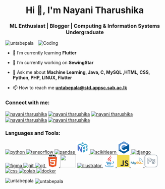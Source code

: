 

<h1 align="center">Hi 👋, I'm Nayani Tharushika</h1>
<h3 align="center">ML Enthusiast | Blogger | Computing & Information Systems Undergraduate</h3>
<img align="right" alt="Coding" width="400" src="https://mir-s3-cdn-cf.behance.net/project_modules/disp/601014116770475.6068beff4640a.gif">
<p align="left"> <img src="https://komarev.com/ghpvc/?username=untabepala&label=Profile%20views&color=0e75b6&style=flat" alt="untabepala" /> </p>

- 🧠 I’m currently learning **Flutter**

- 🌱 I’m currently working on **SewingStar**
  
- 💬 Ask me about **Machine Learning, Java, C, MySQL ,HTML, CSS, Python, PHP, LINUX, Flutter**

- 📫 How to reach me **untabepala@std.appsc.sab.ac.lk**

<h3 align="left">Connect with me:</h3>
<p align="left">
<a href="https://linkedin.com/in/nayani tharushika" target="blank"><img align="center" src="https://raw.githubusercontent.com/rahuldkjain/github-profile-readme-generator/master/src/images/icons/Social/linked-in-alt.svg" alt="nayani tharushika" height="30" width="40" /></a>
<a href="https://kaggle.com/nayani tharushika" target="blank"><img align="center" src="https://raw.githubusercontent.com/rahuldkjain/github-profile-readme-generator/master/src/images/icons/Social/kaggle.svg" alt="nayani tharushika" height="30" width="40" /></a>
<a href="https://fb.com/nayani tharushika" target="blank"><img align="center" src="https://raw.githubusercontent.com/rahuldkjain/github-profile-readme-generator/master/src/images/icons/Social/facebook.svg" alt="nayani tharushika" height="30" width="40" /></a>
<a href="https://instagram.com/nayani tharushika" target="blank"><img align="center" src="https://raw.githubusercontent.com/rahuldkjain/github-profile-readme-generator/master/src/images/icons/Social/instagram.svg" alt="nayani tharushika" height="30" width="40" /></a>
<a href="https://www.hackerrank.com/nayani tharushika" target="blank"><img align="center" src="https://raw.githubusercontent.com/rahuldkjain/github-profile-readme-generator/master/src/images/icons/Social/hackerrank.svg" alt="nayani tharushika" height="30" width="40" /></a>
</p>

<h3 align="left">Languages and Tools:</h3>
<p align="left">  <a href="https://www.python.org/" target="_blank" rel="noreferrer"> <img src="https://www.vectorlogo.zone/logos/python/python-icon.svg" alt="python" width="40" height="40"/> </a><a href="https://www.tensorflow.org/" target="_blank" rel="noreferrer"> <img src="https://www.vectorlogo.zone/logos/tensorflow/tensorflow-icon.svg" alt="tensorflow" width="40" height="40"/> </a> <a href="https://pandas.pydata.org/" target="_blank" rel="noreferrer"> <img src="https://github.com/valohai/ml-logos/blob/master/pandas.svg" alt="pandas" width="40" height="40"/> </a> <a href="https://numpy.org/" target="_blank" rel="noreferrer"> <img src="https://raw.githubusercontent.com/valohai/ml-logos/d8dfb916e50a93a41f3b1ed2ca7bd3dbc77030a2/numpy.svg" alt="numpy" width="40" height="40"/> </a>  <a href="https://scikit-learn.org/stable/" target="_blank" rel="noreferrer"> <img src="https://seeklogo.com/images/S/scikit-learn-logo-8766D07E2E-seeklogo.com.png" alt="scikitlearn" width="60" height="40"/> </a> <a href="https://www.cprogramming.com/" target="_blank" rel="noreferrer"> <img src="https://raw.githubusercontent.com/devicons/devicon/master/icons/c/c-original.svg" alt="c" width="40" height="40"/> </a> <a href="https://www.djangoproject.com/" target="_blank" rel="noreferrer"> <img src="https://cdn.worldvectorlogo.com/logos/django.svg" alt="django" width="40" height="40"/> </a> <a href="https://www.figma.com/" target="_blank" rel="noreferrer"> <img src="https://www.vectorlogo.zone/logos/figma/figma-icon.svg" alt="figma" width="40" height="40"/> </a> <a href="https://git-scm.com/" target="_blank" rel="noreferrer"> <img src="https://www.vectorlogo.zone/logos/git-scm/git-scm-icon.svg" alt="git" width="40" height="40"/> </a><a href="https://git-scm.com/" target="_blank" rel="noreferrer"> <img src="https://www.vectorlogo.zone/logos/php/php-horizontal.svg" alt="git" width="70" height="40"/> </a>  <a href="https://www.w3.org/html/" target="_blank" rel="noreferrer"> <img src="https://raw.githubusercontent.com/devicons/devicon/master/icons/html5/html5-original-wordmark.svg" alt="html5" width="40" height="40"/> </a><a href="https://logowik.com/latex-logo-vector-60270.html"><img src="https://logowik.com/content/uploads/images/latex6119.logowik.com.webp" width="50" height="40"></a> <a href="https://www.adobe.com/in/products/illustrator.html" target="_blank" rel="noreferrer"> <img src="https://www.vectorlogo.zone/logos/adobe_illustrator/adobe_illustrator-icon.svg" alt="illustrator" width="40" height="40"/> </a><a href="https://www.java.com" target="_blank" rel="noreferrer"> <img src="https://raw.githubusercontent.com/devicons/devicon/master/icons/java/java-original.svg" alt="java" width="40" height="40"/> </a> <a href="https://developer.mozilla.org/en-US/docs/Web/JavaScript" target="_blank" rel="noreferrer"> <img src="https://raw.githubusercontent.com/devicons/devicon/master/icons/javascript/javascript-original.svg" alt="javascript" width="40" height="40"/> </a> <a href="https://www.mysql.com/" target="_blank" rel="noreferrer"> <img src="https://raw.githubusercontent.com/devicons/devicon/master/icons/mysql/mysql-original-wordmark.svg" alt="mysql" width="40" height="40"/> </a> <a href="https://www.photoshop.com/en" target="_blank" rel="noreferrer"> <img src="https://raw.githubusercontent.com/devicons/devicon/master/icons/photoshop/photoshop-line.svg" alt="photoshop" width="40" height="40"/> </a><a href="https://en.wikipedia.org/wiki/CSS" target="_blank" rel="noreferrer"> <img src="https://www.vectorlogo.zone/logos/w3_css/w3_css-official.svg" alt="css" width="40" height="40"/> </a><a href="https://colab.google/" target="_blank" rel="noreferrer"> <img src="https://static.wikia.nocookie.net/logopedia/images/6/63/Colab_favicon_256px.png/revision/latest/scale-to-width-down/170?cb=20201019224542" alt="colab" width="40" height="40"/> </a><a href="https://docs.docker.com/engine/install/" target="_blank" rel="noreferrer"> <img src="https://miro.medium.com/v2/resize:fit:1400/1*Royf0KMJMFBJIRMO396dvw.png" alt="docker" width="100" height="40"/> </a></p>

<p><img align="left" src="https://github-readme-stats.vercel.app/api/top-langs?username=untabepala&show_icons=true&locale=en&layout=compact" alt="untabepala" /></p>

<p>&nbsp;<img align="center" src="https://github-readme-stats.vercel.app/api?username=untabepala&show_icons=true&locale=en" alt="untabepala" /></p>
